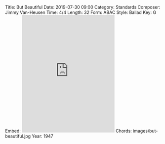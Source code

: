 Title: But Beautiful
Date: 2019-07-30 09:00
Category: Standards
Composer: Jimmy Van-Heusen
Time: 4/4
Length: 32
Form: ABAC
Style: Ballad
Key: G
Embed: <iframe src="https://open.spotify.com/embed/user/thatdavidmiller/playlist/4wYRSlGVjG49unNcGu0q3h" width="300" height="380" frameborder="0" allowtransparency="true" allow="encrypted-media"></iframe>
Chords: images/but-beautiful.jpg
Year: 1947
